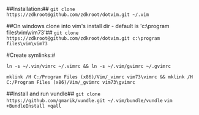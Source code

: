 ##Installation:##
`git clone https://zdkroot@github.com/zdkroot/dotvim.git ~/.vim`

##On windows clone into vim's install dir - default is 'c:\program files\vim\vim73'##
`git clone https://zdkroot@github.com/zdkroot/dotvim.git c:\program files\vim\vim73`

#Create symlinks:#

`ln -s ~/.vim/vimrc ~/.vimrc && ln -s ~/.vim/gvimrc ~/.gvimrc`
	
`mklink /H C:/Program Files (x86)/Vim/_vimrc vim73\vimrc && mklink /H C:/Program Files (x86)/Vim/_gvimrc vim73\gvimrc`

##Install and run vundle##
`git clone https://github.com/gmarik/vundle.git ~/.vim/bundle/vundle`
`vim +BundleInstall +qall`
